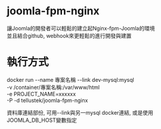 # joomla-fpm-nginx
讓Joomla的開發者可以輕鬆的建立起Nginx-fpm-Joomla的環境<br>
並且結合github, webhook來更輕鬆的進行開發與建置

# 執行方式
docker run --name 專案名稱 --link dev-mysql:mysql <br>
           -v /container/專案名稱:/var/www/html <br>
           -e PROJECT_NAME=xxxxxx <br>
           -P -d tellustek/joomla-fpm-nginx

資料庫連結部份, 可用--link與另一mysql docker連結, 或是使用JOOMLA_DB_HOST變數指定

